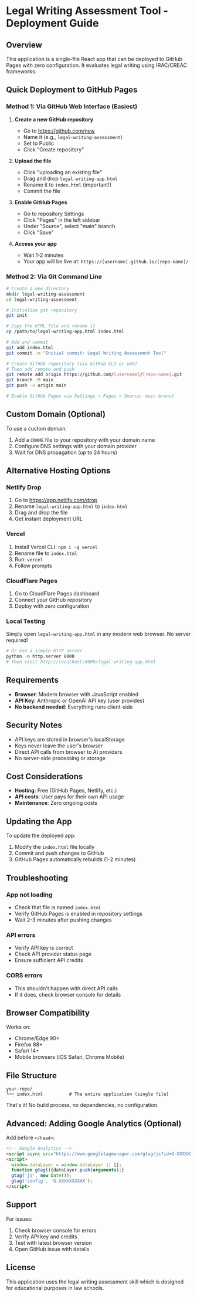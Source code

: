 # Legal Writing Assessment Tool - Deployment Guide

## Overview

This application is a single-file React app that can be deployed to GitHub Pages with zero configuration. It evaluates legal writing using IRAC/CREAC frameworks.

## Quick Deployment to GitHub Pages

### Method 1: Via GitHub Web Interface (Easiest)

1. **Create a new GitHub repository**
   - Go to https://github.com/new
   - Name it (e.g., `legal-writing-assessment`)
   - Set to Public
   - Click "Create repository"

2. **Upload the file**
   - Click "uploading an existing file"
   - Drag and drop `legal-writing-app.html`
   - Rename it to `index.html` (important!)
   - Commit the file

3. **Enable GitHub Pages**
   - Go to repository Settings
   - Click "Pages" in the left sidebar
   - Under "Source", select "main" branch
   - Click "Save"

4. **Access your app**
   - Wait 1-2 minutes
   - Your app will be live at: `https://[username].github.io/[repo-name]/`

### Method 2: Via Git Command Line

```bash
# Create a new directory
mkdir legal-writing-assessment
cd legal-writing-assessment

# Initialize git repository
git init

# Copy the HTML file and rename it
cp /path/to/legal-writing-app.html index.html

# Add and commit
git add index.html
git commit -m "Initial commit: Legal Writing Assessment Tool"

# Create GitHub repository (via GitHub CLI or web)
# Then add remote and push
git remote add origin https://github.com/[username]/[repo-name].git
git branch -M main
git push -u origin main

# Enable GitHub Pages via Settings > Pages > Source: main branch
```

## Custom Domain (Optional)

To use a custom domain:

1. Add a `CNAME` file to your repository with your domain name
2. Configure DNS settings with your domain provider
3. Wait for DNS propagation (up to 24 hours)

## Alternative Hosting Options

### Netlify Drop

1. Go to https://app.netlify.com/drop
2. Rename `legal-writing-app.html` to `index.html`
3. Drag and drop the file
4. Get instant deployment URL

### Vercel

1. Install Vercel CLI: `npm i -g vercel`
2. Rename file to `index.html`
3. Run: `vercel`
4. Follow prompts

### CloudFlare Pages

1. Go to CloudFlare Pages dashboard
2. Connect your GitHub repository
3. Deploy with zero configuration

### Local Testing

Simply open `legal-writing-app.html` in any modern web browser. No server required!

```bash
# Or use a simple HTTP server
python -m http.server 8000
# Then visit http://localhost:8000/legal-writing-app.html
```

## Requirements

- **Browser**: Modern browser with JavaScript enabled
- **API Key**: Anthropic or OpenAI API key (user provides)
- **No backend needed**: Everything runs client-side

## Security Notes

- API keys are stored in browser's localStorage
- Keys never leave the user's browser
- Direct API calls from browser to AI providers
- No server-side processing or storage

## Cost Considerations

- **Hosting**: Free (GitHub Pages, Netlify, etc.)
- **API costs**: User pays for their own API usage
- **Maintenance**: Zero ongoing costs

## Updating the App

To update the deployed app:

1. Modify the `index.html` file locally
2. Commit and push changes to GitHub
3. GitHub Pages automatically rebuilds (1-2 minutes)

## Troubleshooting

### App not loading
- Check that file is named `index.html`
- Verify GitHub Pages is enabled in repository settings
- Wait 2-3 minutes after pushing changes

### API errors
- Verify API key is correct
- Check API provider status page
- Ensure sufficient API credits

### CORS errors
- This shouldn't happen with direct API calls
- If it does, check browser console for details

## Browser Compatibility

Works on:
- Chrome/Edge 90+
- Firefox 88+
- Safari 14+
- Mobile browsers (iOS Safari, Chrome Mobile)

## File Structure

```
your-repo/
└── index.html          # The entire application (single file)
```

That's it! No build process, no dependencies, no configuration.

## Advanced: Adding Google Analytics (Optional)

Add before `</head>`:

```html
<!-- Google Analytics -->
<script async src="https://www.googletagmanager.com/gtag/js?id=G-XXXXXXXXXX"></script>
<script>
  window.dataLayer = window.dataLayer || [];
  function gtag(){dataLayer.push(arguments);}
  gtag('js', new Date());
  gtag('config', 'G-XXXXXXXXXX');
</script>
```

## Support

For issues:
1. Check browser console for errors
2. Verify API key and credits
3. Test with latest browser version
4. Open GitHub issue with details

## License

This application uses the legal writing assessment skill which is designed for educational purposes in law schools.
